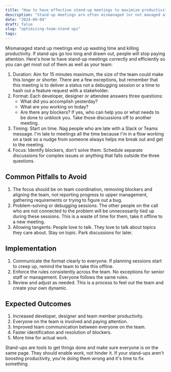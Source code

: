 ```yaml
---
title: "How to have effective stand-up meetings to maximize productivity"
description: "Stand-up meetings are often mismanaged (or not managed at all) and therefore end up wasting time and killing productivity. If stand ups go too long and drawn out, people will stop paying attention."
date: "2024-09-04"
draft: false
slug: "optimizing-team-stand-ups"
tags:
---
```


<p>Mismanaged stand up meetings end up wasting time and killing productivity. If stand ups go too long and drawn out, people will stop paying attention. Here's how to have stand-up meetings correctly and efficiently so you can get most out of them as well as your team:</p><ol><li>Duration: Aim for 15 minutes maximum, the size of the team could make this longer or shorter. There are a few exceptions, but remember that this meeting is to deliver a status not a debugging session or a time to hash out a feature request with a stakeholder.</li><li>Format: Each developer, designer or attendee answers three questions:<ul><li>What did you accomplish yesterday?</li><li>What are you working on today?</li><li>Are there any blockers? If yes, who can help you or what needs to be done to unblock you. Take those discussions off to another meeting.</li></ul></li><li>Timing: Start on time. Nag people who are late with a Slack or Teams message. I'm late to meetings all the time because I'm in a flow working on a task so a nudge from someone always helps me break out and get to the meeting.</li><li>Focus: Identify blockers, don't solve them. Schedule separate discussions for complex issues or anything that falls outside the three questions.</li></ol><h2 id="common-pitfalls-to-avoid">Common Pitfalls to Avoid</h2><ol><li>The focus should be on team coordination, removing blockers and aligning the team, not reporting progress to upper management, gathering requirements or trying to figure out a bug.</li><li>Problem-solving or debugging sessions: The other people on the call who are not connected to the problem will be unnecessarily tied up during these sessions. This is a waste of time for them, take it offline to a new meeting.</li><li>Allowing tangents: People love to talk. They love to talk about topics they care about. Stay on topic. Park discussions for later.</li></ol><h2 id="implementation">Implementation</h2><ol><li>Communicate the format clearly to everyone. If planning sessions start to creep up, remind the team to take this offline. </li><li>Enforce the rules consistently across the team. No exceptions for senior staff or management. Everyone follows the same rules.</li><li>Review and adjust as needed. This is a process to feel out the team and create your own dynamic.</li></ol><h2 id="expected-outcomes">Expected Outcomes</h2><ol><li>Increased developer, designer and team member productivity.</li><li>Everyone on the team is involved and paying attention.</li><li>Improved team communication between everyone on the team.</li><li>Faster identification and resolution of blockers.</li><li>More time for actual work.</li></ol><p>Stand-ups are tools to get things done and make sure everyone is on the same page. They should enable work, not hinder it. If your stand-ups aren't boosting productivity, you're doing them wrong and it's time to fix something.</p>
